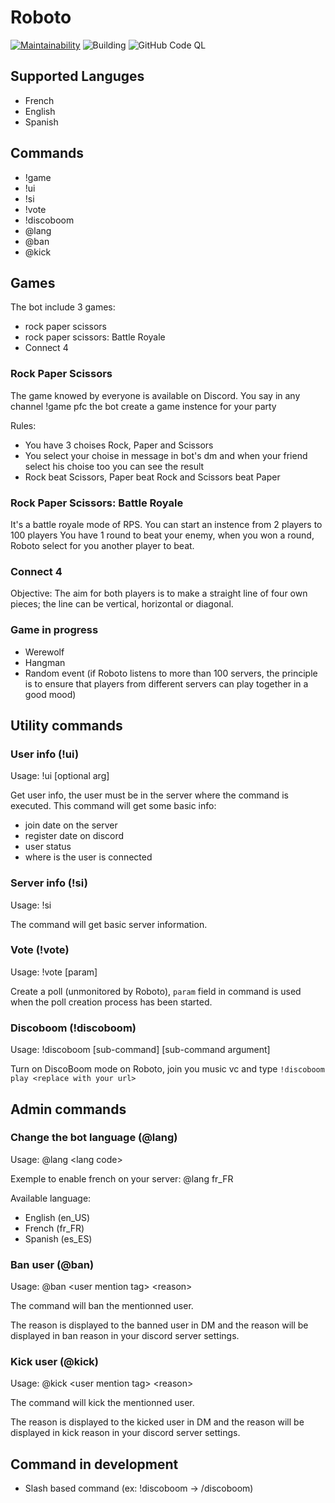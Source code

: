 # Roboto

[![Maintainability](https://api.codeclimate.com/v1/badges/dbc5a8c82ede3d1a87f3/maintainability)](https://codeclimate.com/github/ungarscool1/Roboto-v2/maintainability)
![Building](https://github.com/ungarscool1/Roboto-v2/actions/workflows/maven.yml/badge.svg)
![GitHub Code QL](https://github.com/ungarscool1/Roboto-v2/actions/workflows/codeql-analysis.yml/badge.svg)

## Supported Languges
 - French
 - English
 - Spanish

## Commands
 - !game
 - !ui
 - !si
 - !vote
 - !discoboom
 - \@lang
 - \@ban
 - \@kick

## Games

The bot include 3 games:
 - rock paper scissors
 - rock paper scissors: Battle Royale
 - Connect 4
 
 ### Rock Paper Scissors
 
 The game knowed by everyone is available on Discord.
 You say in any channel !game pfc the bot create a game instence for your party
 
 Rules:
  - You have 3 choises Rock, Paper and Scissors
  - You select your choise in message in bot's dm and when your friend select his choise too you can see the result
  - Rock beat Scissors, Paper beat Rock and Scissors beat Paper
  
 ### Rock Paper Scissors: Battle Royale
 
 It's a battle royale mode of RPS. You can start an instence from 2 players to 100 players
 You have 1 round to beat your enemy, when you won a round, Roboto select for you another player to beat.
 
 ### Connect 4
 
 Objective: The aim for both players is to make a straight line of four own pieces; the line can be vertical, horizontal or diagonal.
 
 ### Game in progress
  - Werewolf
  - Hangman
  - Random event (if Roboto listens to more than 100 servers, the principle is to ensure that players from different servers can play together in a good mood)

## Utility commands

### User info (!ui)
Usage: !ui [optional arg]

Get user info, the user must be in the server where the command is executed. This command will get some basic info: 
- join date on the server
- register date on discord
- user status
- where is the user is connected

### Server info (!si)
Usage: !si

The command will get basic server information.

### Vote (!vote)
Usage: !vote [param]

Create a poll (unmonitored by Roboto), `param` field in command is used when the poll creation process has been started.

### Discoboom (!discoboom)
Usage: !discoboom [sub-command] [sub-command argument]

Turn on DiscoBoom mode on Roboto, join you music vc and type ``!discoboom play <replace with your url>``

## Admin commands

### Change the bot language (\@lang)
Usage: \@lang \<lang code\>

Exemple to enable french on your server: \@lang fr_FR

Available language:
- English (en_US)
- French  (fr_FR)
- Spanish (es_ES)

### Ban user (\@ban)
Usage: \@ban \<user mention tag\> \<reason\>

The command will ban the mentionned user.

The reason is displayed to the banned user in DM and the reason will be displayed in ban reason in your discord server settings.

### Kick user (\@kick)
Usage: \@kick \<user mention tag\> \<reason\>

The command will kick the mentionned user.

The reason is displayed to the kicked user in DM and the reason will be displayed in kick reason in your discord server settings.

## Command in development

- Slash based command (ex: !discoboom -> /discoboom)
